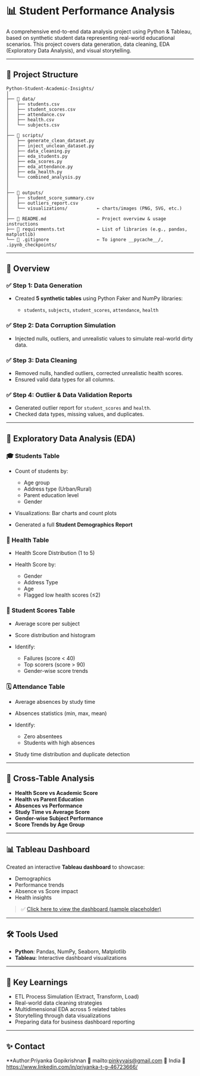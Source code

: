 # 📊 Student Performance Analysis

A comprehensive end-to-end data analysis project using Python & Tableau, based on synthetic student data representing real-world educational scenarios. This project covers data generation, data cleaning, EDA (Exploratory Data Analysis), and visual storytelling.

---

## 📁 Project Structure

```
Python-Student-Academic-Insights/
│
├── 📁 data/
│   ├── students.csv
│   ├── student_scores.csv
│   ├── attendance.csv
│   ├── health.csv
│   └── subjects.csv
│
├── 📁 scripts/
│   ├── generate_clean_dataset.py
│   ├── inject_unclean_dataset.py
│   ├── data_cleaning.py
│   ├── eda_students.py
│   ├── eda_scores.py
│   ├── eda_attendance.py
│   ├── eda_health.py
│   └── combined_analysis.py
│
│
├── 📁 outputs/
│   ├── student_score_summary.csv
│   ├── outliers_report.csv
│   └── visualizations/           ← charts/images (PNG, SVG, etc.)
│
├── 📄 README.md                   ← Project overview & usage instructions
├── 📄 requirements.txt            ← List of libraries (e.g., pandas, matplotlib)
└── 📄 .gitignore                  ← To ignore __pycache__/, .ipynb_checkpoints/
```

---

## 🚀 Overview

### ✅ Step 1: Data Generation

* Created **5 synthetic tables** using Python Faker and NumPy libraries:

  * `students`, `subjects`, `student_scores`, `attendance`, `health`

### ✅ Step 2: Data Corruption Simulation

* Injected nulls, outliers, and unrealistic values to simulate real-world dirty data.

### ✅ Step 3: Data Cleaning

* Removed nulls, handled outliers, corrected unrealistic health scores.
* Ensured valid data types for all columns.

### ✅ Step 4: Outlier & Data Validation Reports

* Generated outlier report for `student_scores` and `health`.
* Checked data types, missing values, and duplicates.

---

## 🔎 Exploratory Data Analysis (EDA)

### 🎓 Students Table

* Count of students by:

  * Age group
  * Address type (Urban/Rural)
  * Parent education level
  * Gender
* Visualizations: Bar charts and count plots
* Generated a full **Student Demographics Report**

### 🧠 Health Table

* Health Score Distribution (1 to 5)
* Health Score by:

  * Gender
  * Address Type
  * Age
  * Flagged low health scores (≤2)

### 📘 Student Scores Table

* Average score per subject
* Score distribution and histogram
* Identify:

  * Failures (score < 40)
  * Top scorers (score > 90)
  * Gender-wise score trends

### 🗓 Attendance Table

* Average absences by study time
* Absences statistics (min, max, mean)
* Identify:

  * Zero absentees
  * Students with high absences
* Study time distribution and duplicate detection

---

## 🔗 Cross-Table Analysis

* **Health Score vs Academic Score**
* **Health vs Parent Education**
* **Absences vs Performance**
* **Study Time vs Average Score**
* **Gender-wise Subject Performance**
* **Score Trends by Age Group**

---

## 📊 Tableau Dashboard

Created an interactive **Tableau dashboard** to showcase:

* Demographics
* Performance trends
* Absence vs Score impact
* Health insights

> ✅ [Click here to view the dashboard (sample placeholder)](https://public.tableau.com/)

---

## 🛠️ Tools Used

* **Python**: Pandas, NumPy, Seaborn, Matplotlib
* **Tableau**: Interactive dashboard visualizations


---

## 📌 Key Learnings

* ETL Process Simulation (Extract, Transform, Load)
* Real-world data cleaning strategies
* Multidimensional EDA across 5 related tables
* Storytelling through data visualizations
* Preparing data for business dashboard reporting


---


## ✨ Contact

**Author:Priyanka Gopikrishnan
📧 mailto:pinkyvais@gmail.com
📍 India
🔗 https://www.linkedin.com/in/priyanka-t-g-46723666/
